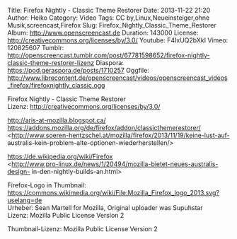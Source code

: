 Title: Firefox Nightly - Classic Theme Restorer
Date: 2013-11-22 21:20
Author: Heiko
Category: Video
Tags: CC by,Linux,Neueinsteiger,ohne Musik,screencast,Firefox
Slug: Firefox_Nightly_Classic_Theme_Restorer
Album: http://www.openscreencast.de
Duration: 143000
License: http://creativecommons.org/licenses/by/3.0/
Youtube: F4IxUQ2bXkI
Vimeo: 120825607
Tumblr: http://openscreencast.tumblr.com/post/67781598652/firefox-nightly-classic-theme-restorer-lizenz
Diaspora: https://pod.geraspora.de/posts/1710257
Oggfile: http://www.librecontent.de/openscreencast/videos/openscreencast_videos_firefox/firefoxnightly_classic.ogg

Firefox Nightly - Classic Theme Restorer  
Lizenz: <http://creativecommons.org/licenses/by/3.0/>  
  
<http://aris-at-mozilla.blogspot.ca/>  
<https://addons.mozilla.org/de/firefox/addon/classicthemerestorer/>  
<http://www.soeren-hentzschel.at/mozilla/firefox/2013/11/19/keine-lust-auf-
australis-kein-problem-alte-optionen-wiederherstellen/>  
  
<https://de.wikipedia.org/wiki/Firefox>  
<http://www.pro-linux.de/news/1/20494/mozilla-bietet-neues-australis-design-
in-den-nightly-builds-an.html>  
  
Firefox-Logo in Thumbnail:  
<https://commons.wikimedia.org/wiki/File:Mozilla_Firefox_logo_2013.svg?uselang=de>  
Urheber: Sean Martell for Mozilla, Original uploader was Supuhstar  
Lizenz: Mozilla Public License Version 2  
  
Thumbnail-Lizenz: Mozilla Public License Version 2

